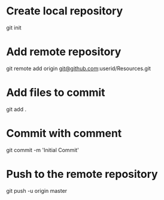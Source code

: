 # Create local repository
git init
# Add remote repository
git remote add origin git@github.com:userid/Resources.git
# Add files to commit
git add .
# Commit with comment
git commit -m 'Initial Commit'
# Push to the remote repository
git push -u origin master